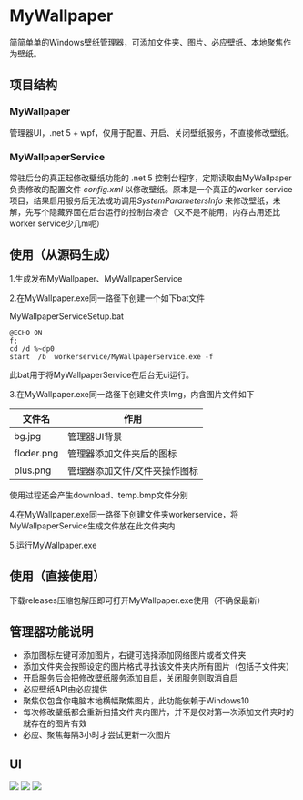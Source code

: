 # MyWallpaper
简简单单的Windows壁纸管理器，可添加文件夹、图片、必应壁纸、本地聚焦作为壁纸。

## 项目结构

### MyWallpaper
管理器UI，.net 5 + wpf，仅用于配置、开启、关闭壁纸服务，不直接修改壁纸。

### MyWallpaperService
常驻后台的真正起修改壁纸功能的 .net 5 控制台程序，定期读取由MyWallpaper负责修改的配置文件 *config.xml* 以修改壁纸。原本是一个真正的worker service项目，结果启用服务后无法成功调用*SystemParametersInfo* 来修改壁纸，未解，先写个隐藏界面在后台运行的控制台凑合（又不是不能用，内存占用还比worker service少几m呢）

## 使用（从源码生成）

1.生成发布MyWallpaper、MyWallpaperService

2.在MyWallpaper.exe同一路径下创建一个如下bat文件

MyWallpaperServiceSetup.bat
```
@ECHO ON  
f: 
cd /d %~dp0
start  /b  workerservice/MyWallpaperService.exe -f  
```

此bat用于将MyWallpaperService在后台无ui运行。

3.在MyWallpaper.exe同一路径下创建文件夹Img，内含图片文件如下


| 文件名 | 作用 |
| ------- | ------- |
|bg.jpg|管理器UI背景|
|floder.png|管理器添加文件夹后的图标|
|plus.png|管理器添加文件/文件夹操作图标|

使用过程还会产生download、temp.bmp文件分别

4.在MyWallpaper.exe同一路径下创建文件夹workerservice，将MyWallpaperService生成文件放在此文件夹内

5.运行MyWallpaper.exe

## 使用（直接使用）

下载releases压缩包解压即可打开MyWallpaper.exe使用（不确保最新）

## 管理器功能说明

- 添加图标左键可添加图片，右键可选择添加网络图片或者文件夹
- 添加文件夹会按照设定的图片格式寻找该文件夹内所有图片（包括子文件夹）
- 开启服务后会把修改壁纸服务添加自启，关闭服务则取消自启
- 必应壁纸API由必应提供
- 聚焦仅包含你电脑本地横幅聚焦图片，此功能依赖于Windows10
- 每次修改壁纸都会重新扫描文件夹内图片，并不是仅对第一次添加文件夹时的就存在的图片有效
- 必应、聚焦每隔3小时才尝试更新一次图片


## UI

![](http://src.qedsd.club/MyWallpaper1.png)
![](http://src.qedsd.club/MyWallpaper2.png)
![](http://src.qedsd.club/MyWallpaper3.png)
